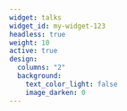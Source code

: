 ```yaml
---
widget: talks
widget_id: my-widget-123
headless: true
weight: 10
active: true
design:
  columns: "2"
  background:
    text_color_light: false
    image_darken: 0
---
```

